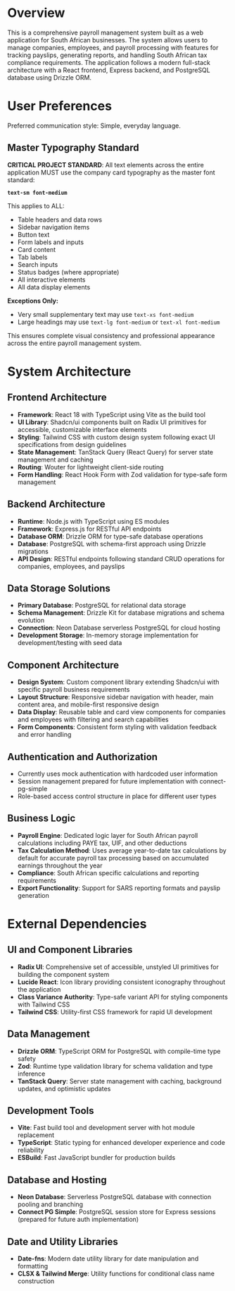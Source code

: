 # Overview

This is a comprehensive payroll management system built as a web application for South African businesses. The system allows users to manage companies, employees, and payroll processing with features for tracking payslips, generating reports, and handling South African tax compliance requirements. The application follows a modern full-stack architecture with a React frontend, Express backend, and PostgreSQL database using Drizzle ORM.

# User Preferences

Preferred communication style: Simple, everyday language.

## Master Typography Standard

**CRITICAL PROJECT STANDARD**: All text elements across the entire application MUST use the company card typography as the master font standard:

**`text-sm font-medium`**

This applies to ALL:
- Table headers and data rows
- Sidebar navigation items  
- Button text
- Form labels and inputs
- Card content
- Tab labels
- Search inputs
- Status badges (where appropriate)
- All interactive elements
- All data display elements

**Exceptions Only:**
- Very small supplementary text may use `text-xs font-medium`
- Large headings may use `text-lg font-medium` or `text-xl font-medium`

This ensures complete visual consistency and professional appearance across the entire payroll management system.

# System Architecture

## Frontend Architecture
- **Framework**: React 18 with TypeScript using Vite as the build tool
- **UI Library**: Shadcn/ui components built on Radix UI primitives for accessible, customizable interface elements
- **Styling**: Tailwind CSS with custom design system following exact UI specifications from design guidelines
- **State Management**: TanStack Query (React Query) for server state management and caching
- **Routing**: Wouter for lightweight client-side routing
- **Form Handling**: React Hook Form with Zod validation for type-safe form management

## Backend Architecture
- **Runtime**: Node.js with TypeScript using ES modules
- **Framework**: Express.js for RESTful API endpoints
- **Database ORM**: Drizzle ORM for type-safe database operations
- **Database**: PostgreSQL with schema-first approach using Drizzle migrations
- **API Design**: RESTful endpoints following standard CRUD operations for companies, employees, and payslips

## Data Storage Solutions
- **Primary Database**: PostgreSQL for relational data storage
- **Schema Management**: Drizzle Kit for database migrations and schema evolution
- **Connection**: Neon Database serverless PostgreSQL for cloud hosting
- **Development Storage**: In-memory storage implementation for development/testing with seed data

## Component Architecture
- **Design System**: Custom component library extending Shadcn/ui with specific payroll business requirements
- **Layout Structure**: Responsive sidebar navigation with header, main content area, and mobile-first responsive design
- **Data Display**: Reusable table and card view components for companies and employees with filtering and search capabilities
- **Form Components**: Consistent form styling with validation feedback and error handling

## Authentication and Authorization
- Currently uses mock authentication with hardcoded user information
- Session management prepared for future implementation with connect-pg-simple
- Role-based access control structure in place for different user types

## Business Logic
- **Payroll Engine**: Dedicated logic layer for South African payroll calculations including PAYE tax, UIF, and other deductions
- **Tax Calculation Method**: Uses average year-to-date tax calculations by default for accurate payroll tax processing based on accumulated earnings throughout the year
- **Compliance**: South African specific calculations and reporting requirements
- **Export Functionality**: Support for SARS reporting formats and payslip generation

# External Dependencies

## UI and Component Libraries
- **Radix UI**: Comprehensive set of accessible, unstyled UI primitives for building the component system
- **Lucide React**: Icon library providing consistent iconography throughout the application
- **Class Variance Authority**: Type-safe variant API for styling components with Tailwind CSS
- **Tailwind CSS**: Utility-first CSS framework for rapid UI development

## Data Management
- **Drizzle ORM**: TypeScript ORM for PostgreSQL with compile-time type safety
- **Zod**: Runtime type validation library for schema validation and type inference
- **TanStack Query**: Server state management with caching, background updates, and optimistic updates

## Development Tools
- **Vite**: Fast build tool and development server with hot module replacement
- **TypeScript**: Static typing for enhanced developer experience and code reliability
- **ESBuild**: Fast JavaScript bundler for production builds

## Database and Hosting
- **Neon Database**: Serverless PostgreSQL database with connection pooling and branching
- **Connect PG Simple**: PostgreSQL session store for Express sessions (prepared for future auth implementation)

## Date and Utility Libraries
- **Date-fns**: Modern date utility library for date manipulation and formatting
- **CLSX & Tailwind Merge**: Utility functions for conditional class name construction